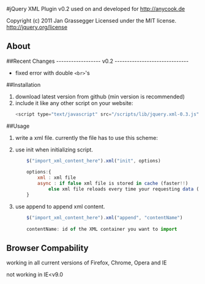 #jQuery XML Plugin v0.2
used on and developed for http://anycook.de

Copyright (c) 2011 Jan Grassegger
Licensed under the MIT license.
http://jquery.org/license

## About

 
##Recent Changes
------------------ v0.2 ------------------------------
 - fixed error with double ```<br>```'s
 
 
##Installation
1. download latest version from github (min version is recommended)
2. include it like any other script on your website:
	```javascript
	<script type="text/javascript" src="/scripts/lib/jquery.xml-0.3.js"></script>
	```

##Usage
1. write a xml file. currently the file has to use this scheme:
	
	<templates>
		<template id="an_id">
		 the content you want to use on your website
		</template>
		<template id="another_id">
		 the other content you want to use on your website
		</template>
	<templates>
	
2. use init when initializing script. 
	```javascript
		$("import_xml_content_here").xml("init", options)
		
		options:{
			xml : xml file
			async : if false xml file is stored in cache (faster!!) 
				else xml file reloads every time your requesting data (dynamically)
		}
	```
3. use append to append xml content.
	```javascript
		$("import_xml_content_here").xml("append", "contentName")
		
		contentName: id of the XML container you want to import
	```
	
	
## Browser Compability
working in all current versions of Firefox, Chrome, Opera and IE

not working in IE<v9.0
